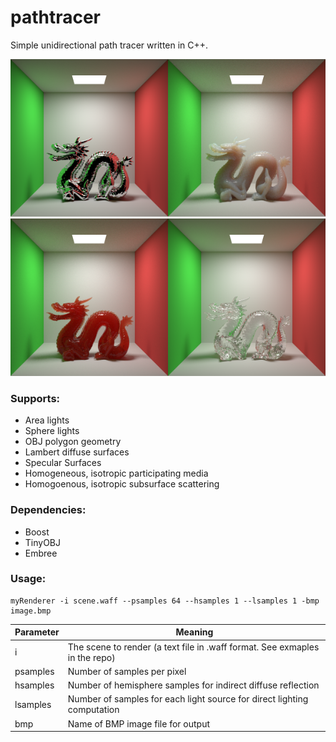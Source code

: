 # pathtracer
Simple unidirectional path tracer written in C++.

<img src="/images/dragonChrome.bmp" width=50%><img src="/images/dragonMilk.bmp" width=50%>
<img src="/images/dragonKetchup.bmp" width=50%><img src="/images/dragonGlass.bmp" width=50%>

### Supports:
* Area lights
* Sphere lights
* OBJ polygon geometry
* Lambert diffuse surfaces
* Specular Surfaces
* Homogeneous, isotropic participating media
* Homogoenous, isotropic subsurface scattering

### Dependencies:
* Boost
* TinyOBJ
* Embree

### Usage:
```
myRenderer -i scene.waff --psamples 64 --hsamples 1 --lsamples 1 -bmp image.bmp
```

Parameter | Meaning
----------|----------
i | The scene to render (a text file in .waff format. See exmaples in the repo)
psamples | Number of samples per pixel
hsamples | Number of hemisphere samples for indirect diffuse reflection
lsamples | Number of samples for each light source for direct lighting computation
bmp | Name of BMP image file for output
